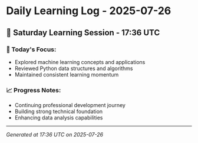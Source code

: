 # Daily Learning Log - 2025-07-26

## 📅 Saturday Learning Session - 17:36 UTC

### 🎯 Today's Focus:
- Explored machine learning concepts and applications
- Reviewed Python data structures and algorithms
- Maintained consistent learning momentum

### 📈 Progress Notes:
- Continuing professional development journey
- Building strong technical foundation
- Enhancing data analysis capabilities

---
*Generated at 17:36 UTC on 2025-07-26*
